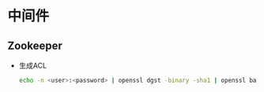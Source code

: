 # 中间件

## Zookeeper

- 生成ACL

    ```bash
    echo -n <user>:<password> | openssl dgst -binary -sha1 | openssl base64
    ```

